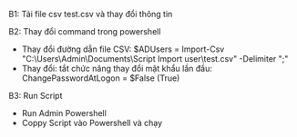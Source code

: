 B1: Tải file csv test.csv và thay đổi thông tin

B2: Thay đổi command trong powershell
- Thay đổi đường dẫn file CSV: $ADUsers = Import-Csv "C:\Users\Admin\Documents\Script Import user\test.csv" -Delimiter ";"
- Thay đổi: tắt chức năng thay đổi mật khẩu lần đầu: ChangePasswordAtLogon = $False (True)
  
B3: Run Script
- Run Admin Powershell
- Coppy Script vào Powershell và chạy
